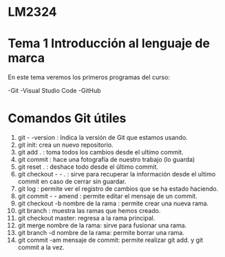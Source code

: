 # LM2324

# Tema 1 Introducción al lenguaje de marca

En este tema veremos los primeros programas del curso:

-Git <bir>
-Visual Studio Code <bir>
-GitHub <bir>

# Comandos Git útiles

1. git - -version : Indica la versión de Git que estamos usando.
2. git init: crea un nuevo repositorio.
3. git add .  : toma todos los cambios desde el ultimo commit.
4. git commit : hace una fotografía de nuestro trabajo (lo guarda)
5. git reset .  : deshace todo desde el último commit.
6. git checkout - - .  : sirve para recuperar la información desde el ultimo commit en caso de cerrar sin guardar.
7. git log : permite ver el registro de cambios que se ha estado haciendo.
8. git commit - - amend : permite editar el mensaje de un commit.
9. git checkout -b nombre de la rama : permite crear una nueva rama.
10. git branch : muestra las ramas que hemos creado.
11. git checkout master: regresa a la rama principal.
12. git merge nombre de la rama: sirve para fusionar una rama.
13. git branch -d nombre de la rama: permite borrar una rama.
14. git commit -am mensaje de commit: permite realizar git add. y git commit a la vez.
